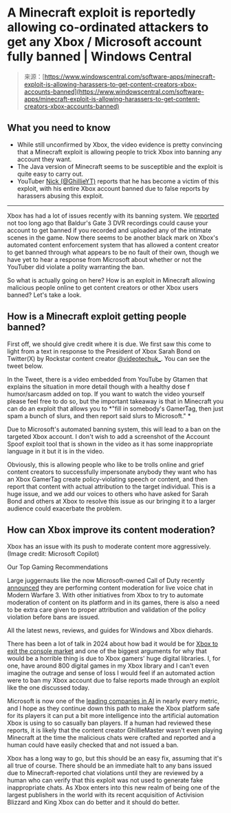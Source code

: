 <!--yml
category: 未分类
date: 2024-05-29 12:40:39
-->

# A Minecraft exploit is reportedly allowing co-ordinated attackers to get any Xbox / Microsoft account fully banned | Windows Central

> 来源：[https://www.windowscentral.com/software-apps/minecraft-exploit-is-allowing-harassers-to-get-content-creators-xbox-accounts-banned](https://www.windowscentral.com/software-apps/minecraft-exploit-is-allowing-harassers-to-get-content-creators-xbox-accounts-banned)

## What you need to know

*   While still unconfirmed by Xbox, the video evidence is pretty convincing that a Minecraft exploit is allowing people to trick Xbox into banning any account they want. 
*   The Java version of Minecraft seems to be susceptible and the exploit is quite easy to carry out. 
*   YouTuber [Nick (@GhillieYT)](https://twitter.com/GhillieYT) reports that he has become a victim of this exploit, with his entire Xbox account banned due to false reports by harassers abusing this exploit. 

* * *

Xbox has had a lot of issues recently with its banning system. We [reported](https://www.windowscentral.com/gaming/baldurs-gate-3-devs-fighting-to-record-moments-on-xbox-without-bans) not too long ago that Baldur's Gate 3 DVR recordings could cause your account to get banned if you recorded and uploaded any of the intimate scenes in the game. Now there seems to be another black mark on Xbox's automated content enforcement system that has allowed a content creator to get banned through what appears to be no fault of their own, though we have yet to hear a response from Microsoft about whether or not the YouTuber did violate a polity warranting the ban. 

So what is actually going on here? How is an exploit in Minecraft allowing malicious people online to get content creators or other Xbox users banned? Let's take a look. 

## How is a Minecraft exploit getting people banned? 

First off, we should give credit where it is due. We first saw this come to light from a text in response to the President of Xbox Sarah Bond on Twitter(X) by Rockstar content creator [@videotechuk_](http://www.twitter.com/videotechuk_). You can see the tweet below. 

In the Tweet, there is a video embedded from YouTube by Gtamen that explains the situation in more detail though with a healthy dose f humor/sarcasm added on top. If you want to watch the video yourself please feel free to do so, but the important takeaway is that in Minecraft you can do an exploit that allows you to *"fill in somebody's GamerTag, then just spam a bunch of slurs, and then report said slurs to Microsoft." *

Due to Microsoft's automated banning system, this will lead to a ban on the targeted Xbox account. I don't wish to add a screenshot of the Account Spoof exploit tool that is shown in the video as it has some inappropriate language in it but it is in the video. 

Obviously, this is allowing people who like to be trolls online and grief content creators to successfully impersonate anybody they want who has an Xbox GamerTag create policy-violating speech or content, and then report that content with actual attribution to the target individual. This is a huge issue, and we add our voices to others who have asked for Sarah Bond and others at Xbox to resolve this issue as our bringing it to a larger audience could exacerbate the problem. 

## How can Xbox improve its content moderation?

Xbox has an issue with its push to moderate content more aggressively. (Image credit: Microsoft Copilot)

Our Top Gaming Recommendations

Large juggernauts like the now Microsoft-owned Call of Duty recently [announced](https://www.windowscentral.com/gaming/call-of-duty-partners-with-modulate-to-add-real-time-voice-chat-moderation-to-modern-warfare-3) they are performing content moderation for live voice chat in Modern Warfare 3\. With other initiatives from Xbox to try to automate moderation of content on its platform and in its games, there is also a need to be extra care given to proper attribution and validation of the policy violation before bans are issued. 

All the latest news, reviews, and guides for Windows and Xbox diehards.

There has been a lot of talk in 2024 about how bad it would be for [Xbox to exit the console market](https://www.windowscentral.com/gaming/xbox/the-future-of-xbox-is-the-end-of-exclusive-games-the-right-choice) and one of the biggest arguments for why that would be a horrible thing is due to Xbox gamers' huge digital libraries. I, for one, have around 800 digital games in my Xbox library and I can't even imagine the outrage and sense of loss I would feel if an automated action were to ban my Xbox account due to false reports made through an exploit like the one discussed today. 

Microsoft is now one of the [leading companies in AI](https://www.windowscentral.com/gaming/microsofts-azure-leads-the-pack-as-the-top-managed-ai-service-in-the-cloud-among-cloud-service-providers-says-a-study-published-by-wiz) in nearly every metric, and I hope as they continue down this path to make the Xbox platform safe for its players it can put a bit more intelligence into the artificial automation Xbox is using to so casually ban players. If a human had reviewed these reports, it is likely that the content creator GhillieMaster wasn't even playing Minecraft at the time the malicious chats were crafted and reported and a human could have easily checked that and not issued a ban. 

Xbox has a long way to go, but this should be an easy fix, assuming that it's all true of course. There should be an immediate halt to any bans issued due to Minecraft-reported chat violations until they are reviewed by a human who can verify that this exploit was not used to generate fake inappropriate chats. As Xbox enters into this new realm of being one of the largest publishers in the world with its recent acquisition of Activision Blizzard and King Xbox can do better and it should do better.